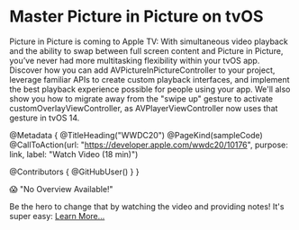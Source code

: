 # Master Picture in Picture on tvOS

Picture in Picture is coming to Apple TV: With simultaneous video playback and the ability to swap between full screen content and Picture in Picture, you’ve never had more multitasking flexibility within your tvOS app. Discover how you can add AVPictureInPictureController to your project, leverage familiar APIs to create custom playback interfaces, and implement the best playback experience possible for people using your app. We'll also show you how to migrate away from the "swipe up" gesture to activate customOverlayViewController, as AVPlayerViewController now uses that gesture in tvOS 14.

@Metadata {
   @TitleHeading("WWDC20")
   @PageKind(sampleCode)
   @CallToAction(url: "https://developer.apple.com/wwdc20/10176", purpose: link, label: "Watch Video (18 min)")

   @Contributors {
      @GitHubUser(<replace this with your GitHub handle>)
   }
}

😱 "No Overview Available!"

Be the hero to change that by watching the video and providing notes! It's super easy:
 [Learn More…](https://wwdcnotes.com/documentation/wwdcnotes/contributing)
